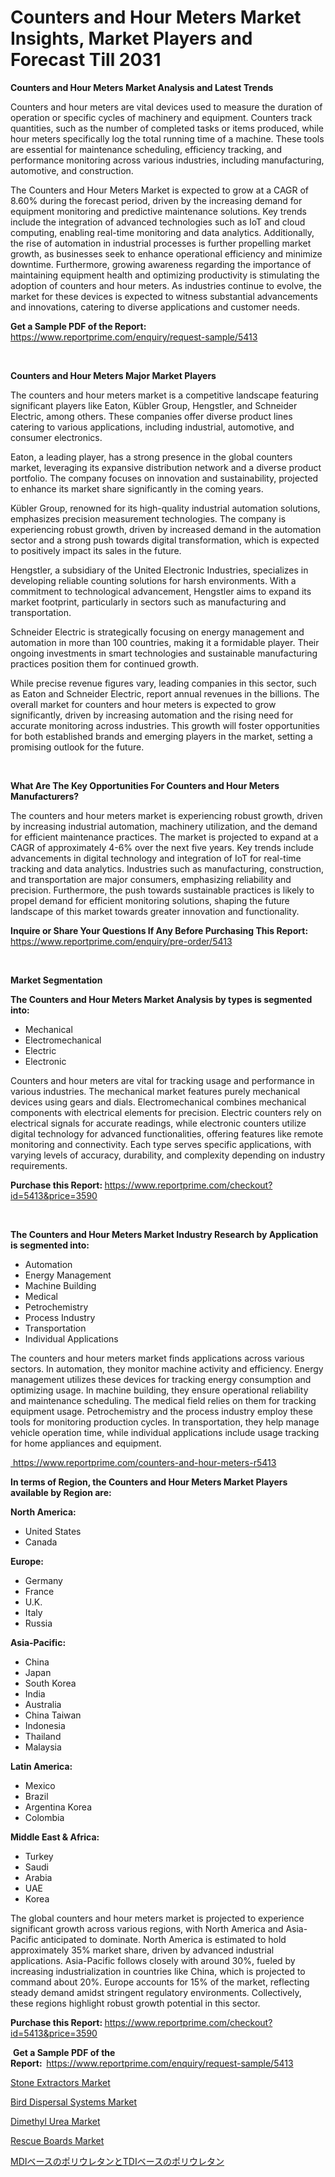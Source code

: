 <p><h1>Counters and Hour Meters Market Insights, Market Players and Forecast Till 2031</h1></p><p><strong>Counters and Hour Meters Market Analysis and Latest Trends</strong></p>
<p><p>Counters and hour meters are vital devices used to measure the duration of operation or specific cycles of machinery and equipment. Counters track quantities, such as the number of completed tasks or items produced, while hour meters specifically log the total running time of a machine. These tools are essential for maintenance scheduling, efficiency tracking, and performance monitoring across various industries, including manufacturing, automotive, and construction.</p><p>The Counters and Hour Meters Market is expected to grow at a CAGR of 8.60% during the forecast period, driven by the increasing demand for equipment monitoring and predictive maintenance solutions. Key trends include the integration of advanced technologies such as IoT and cloud computing, enabling real-time monitoring and data analytics. Additionally, the rise of automation in industrial processes is further propelling market growth, as businesses seek to enhance operational efficiency and minimize downtime. Furthermore, growing awareness regarding the importance of maintaining equipment health and optimizing productivity is stimulating the adoption of counters and hour meters. As industries continue to evolve, the market for these devices is expected to witness substantial advancements and innovations, catering to diverse applications and customer needs.</p></p>
<p><strong>Get a Sample PDF of the Report:&nbsp;</strong> <a href="https://www.reportprime.com/enquiry/request-sample/5413">https://www.reportprime.com/enquiry/request-sample/5413</a></p>
<p>&nbsp;</p>
<p><strong>Counters and Hour Meters Major Market Players</strong></p>
<p><p>The counters and hour meters market is a competitive landscape featuring significant players like Eaton, Kübler Group, Hengstler, and Schneider Electric, among others. These companies offer diverse product lines catering to various applications, including industrial, automotive, and consumer electronics.</p><p>Eaton, a leading player, has a strong presence in the global counters market, leveraging its expansive distribution network and a diverse product portfolio. The company focuses on innovation and sustainability, projected to enhance its market share significantly in the coming years.</p><p>Kübler Group, renowned for its high-quality industrial automation solutions, emphasizes precision measurement technologies. The company is experiencing robust growth, driven by increased demand in the automation sector and a strong push towards digital transformation, which is expected to positively impact its sales in the future.</p><p>Hengstler, a subsidiary of the United Electronic Industries, specializes in developing reliable counting solutions for harsh environments. With a commitment to technological advancement, Hengstler aims to expand its market footprint, particularly in sectors such as manufacturing and transportation.</p><p>Schneider Electric is strategically focusing on energy management and automation in more than 100 countries, making it a formidable player. Their ongoing investments in smart technologies and sustainable manufacturing practices position them for continued growth.</p><p>While precise revenue figures vary, leading companies in this sector, such as Eaton and Schneider Electric, report annual revenues in the billions. The overall market for counters and hour meters is expected to grow significantly, driven by increasing automation and the rising need for accurate monitoring across industries. This growth will foster opportunities for both established brands and emerging players in the market, setting a promising outlook for the future.</p></p>
<p>&nbsp;</p>
<p><strong>What Are The Key Opportunities For Counters and Hour Meters Manufacturers?</strong></p>
<p><p>The counters and hour meters market is experiencing robust growth, driven by increasing industrial automation, machinery utilization, and the demand for efficient maintenance practices. The market is projected to expand at a CAGR of approximately 4-6% over the next five years. Key trends include advancements in digital technology and integration of IoT for real-time tracking and data analytics. Industries such as manufacturing, construction, and transportation are major consumers, emphasizing reliability and precision. Furthermore, the push towards sustainable practices is likely to propel demand for efficient monitoring solutions, shaping the future landscape of this market towards greater innovation and functionality.</p></p>
<p><strong>Inquire or Share Your Questions If Any Before Purchasing This Report:</strong> <a href="https://www.reportprime.com/enquiry/pre-order/5413">https://www.reportprime.com/enquiry/pre-order/5413</a></p>
<p>&nbsp;</p>
<p><strong>Market Segmentation</strong></p>
<p><strong>The Counters and Hour Meters Market Analysis by types is segmented into:</strong></p>
<p><ul><li>Mechanical</li><li>Electromechanical</li><li>Electric</li><li>Electronic</li></ul></p>
<p><p>Counters and hour meters are vital for tracking usage and performance in various industries. The mechanical market features purely mechanical devices using gears and dials. Electromechanical combines mechanical components with electrical elements for precision. Electric counters rely on electrical signals for accurate readings, while electronic counters utilize digital technology for advanced functionalities, offering features like remote monitoring and connectivity. Each type serves specific applications, with varying levels of accuracy, durability, and complexity depending on industry requirements.</p></p>
<p><strong>Purchase this Report:&nbsp;</strong><a href="https://www.reportprime.com/checkout?id=5413&price=3590">https://www.reportprime.com/checkout?id=5413&price=3590</a></p>
<p>&nbsp;</p>
<p><strong>The Counters and Hour Meters Market Industry Research by Application is segmented into:</strong></p>
<p><ul><li>Automation</li><li>Energy Management</li><li>Machine Building</li><li>Medical</li><li>Petrochemistry</li><li>Process Industry</li><li>Transportation</li><li>Individual Applications</li></ul></p>
<p><p>The counters and hour meters market finds applications across various sectors. In automation, they monitor machine activity and efficiency. Energy management utilizes these devices for tracking energy consumption and optimizing usage. In machine building, they ensure operational reliability and maintenance scheduling. The medical field relies on them for tracking equipment usage. Petrochemistry and the process industry employ these tools for monitoring production cycles. In transportation, they help manage vehicle operation time, while individual applications include usage tracking for home appliances and equipment.</p></p>
<p><a href="https://www.reportprime.com/counters-and-hour-meters-r5413">&nbsp;https://www.reportprime.com/counters-and-hour-meters-r5413</a></p>
<p><strong>In terms of Region, the Counters and Hour Meters Market Players available by Region are:</strong></p>
<p>
    <p> <strong> North America: </strong>
        <ul>
            <li>United States</li>
            <li>Canada</li>
        </ul>
        </p> 
    <p> <strong> Europe: </strong>
        <ul>
            <li>Germany</li>
            <li>France</li>
            <li>U.K.</li>
            <li>Italy</li>
            <li>Russia</li>
        </ul>
        </p> 
    <p> <strong> Asia-Pacific: </strong>
        <ul>
            <li>China</li>
            <li>Japan</li>
            <li>South Korea</li>
            <li>India</li>
            <li>Australia</li>
            <li>China Taiwan</li>
            <li>Indonesia</li>
            <li>Thailand</li>
            <li>Malaysia</li>
        </ul>
        </p> 
    <p> <strong> Latin America: </strong>
        <ul>
            <li>Mexico</li>
            <li>Brazil</li>
            <li>Argentina Korea</li>
            <li>Colombia</li>
        </ul>
        </p> 
    <p> <strong> Middle East & Africa: </strong>
        <ul>
            <li>Turkey</li>
            <li>Saudi</li>
            <li>Arabia</li>
            <li>UAE</li>
            <li>Korea</li>
        </ul>
    </p>
    </p>
<p><p>The global counters and hour meters market is projected to experience significant growth across various regions, with North America and Asia-Pacific anticipated to dominate. North America is estimated to hold approximately 35% market share, driven by advanced industrial applications. Asia-Pacific follows closely with around 30%, fueled by increasing industrialization in countries like China, which is projected to command about 20%. Europe accounts for 15% of the market, reflecting steady demand amidst stringent regulatory environments. Collectively, these regions highlight robust growth potential in this sector.</p></p>
<p><strong>Purchase this Report: </strong><a href="https://www.reportprime.com/checkout?id=5413&price=3590">https://www.reportprime.com/checkout?id=5413&price=3590</a></p>
<p>&nbsp;<strong>Get a Sample PDF of the Report:&nbsp;&nbsp;</strong><a href="https://www.reportprime.com/enquiry/request-sample/5413">https://www.reportprime.com/enquiry/request-sample/5413</a></p>
<p><strong></strong></p>
<p><p><a href="https://medium.com/@joanstweart75/this-report-on-stone-extractors-market-is-a-comprehensive-analysis-of-market-shares-strategies-9a20b8b9ef64">Stone Extractors Market</a></p><p><a href="https://www.linkedin.com/pulse/comprehensive-analysis-global-bird-dispersal-systems-market-fyr1f?trackingId=5XDt5%2F8XQDW0%2BbFc08oFXg%3D%3D">Bird Dispersal Systems Market</a></p><p><a href="https://issuu.com/reportprime-2/docs/dimethyl-urea-market-size-2030.pptx_7f9f52a014a7dc">Dimethyl Urea Market</a></p><p><a href="https://www.linkedin.com/pulse/what-innovations-shaping-rescue-boards-market-application-types-ebfgf?trackingId=pgr6UlB1S%2BOs8H%2BuZ4wSEQ%3D%3D">Rescue Boards Market</a></p><p><a href="https://medium.com/@shade463/mdi-based-polyurethane-and-tdi-based-polyurethane-2b5edf694707">MDIベースのポリウレタンとTDIベースのポリウレタン</a></p></p>